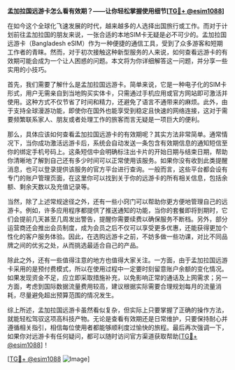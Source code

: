 **孟加拉国远游卡怎么看有效期？——让你轻松掌握使用细节[[TG💪+ @esim1088](https://t.me/s/esim1088)]**

在如今这个全球化飞速发展的时代，越来越多的人选择出国旅行或工作。而对于计划前往孟加拉国的朋友来说，一张合适的本地SIM卡无疑是必不可少的。孟加拉国远游卡（Bangladesh eSIM）作为一种便捷的通信工具，受到了众多游客和短期工作者的青睐。然而，对于初次接触这种新型服务的人来说，如何查看远游卡的有效期可能会成为一个让人困惑的问题。本文将为你详细解答这一问题，并分享一些实用的小技巧。

首先，我们需要了解什么是孟加拉国远游卡。简单来说，它是一种电子化的SIM卡形式，用户无需亲自到当地购买实体卡，只需通过手机应用或官方网站即可激活并使用。这种方式不仅节省了时间和精力，还避免了语言不通带来的麻烦。此外，由于支持全球漫游功能，即使你在国外也能享受到稳定且快速的网络连接，这对于需要频繁联系家人、朋友或者处理工作的旅客而言无疑是一项巨大的便利。

那么，具体应该如何查看孟加拉国远游卡的有效期呢？其实方法非常简单。通常情况下，当你成功激活远游卡后，系统会自动发送一条包含有效期信息的通知短信至你的绑定手机号码上。这条短信中会明确标注出卡片的开始日期与结束日期，帮助你清晰地了解到自己还有多少时间可以正常使用该服务。如果你没有收到此类提醒消息，也可以登录提供该服务的官方平台进行查询。一般而言，这些平台都会设有专门的账户管理页面，在这里你可以找到关于你的远游卡的所有相关信息，包括余额、剩余天数以及充值记录等。

当然，除了上述常规途径之外，还有一些小窍门可以帮助你更方便地管理自己的远游卡。例如，许多应用程序都提供了推送通知的功能，当你的套餐即将到期时，它们会提前几天甚至几周发出警告，提醒你需要续费以确保服务不断档。另外，部分运营商还会推出会员制度，成为会员之后不仅可以享受更多优惠，还能获得更加个性化的客户服务体验。因此，在选购远游卡之前，不妨多做一些功课，对比不同品牌之间的优劣之处，从而挑选最适合自己的产品。

除此之外，还有一些值得注意的地方也值得大家关注。一方面，由于孟加拉国远游卡采用的是预付费模式，所以在使用过程中一定要时刻留意账户余额的变化情况。如果发现资金不足，应立即采取措施补充，以免影响正常的通话及上网需求；另一方面，考虑到国际数据流量费用较高，建议根据实际需要合理规划每月的流量消耗，尽量避免超出预算范围的情况发生。

综上所述，孟加拉国远游卡虽然看似复杂，但实际上只要掌握了正确的操作方法，就能轻松驾驭这项高科技产物。无论是查看有效期还是日常维护，只要保持耐心并遵循相关指引，相信每位使用者都能够顺利度过愉快的旅程。最后再次强调一下，如果你对远游卡有任何疑问，都可以随时访问官方渠道获取帮助[[TG💪+ @esim1088](https://t.me/s/esim1088)]！

[[TG💪+ @esim1088](https://t.me/s/esim1088) ![Image](https://i.postimg.cc/4NQfJmqS/Snipaste-2025-05-13-00-14-12.png)]